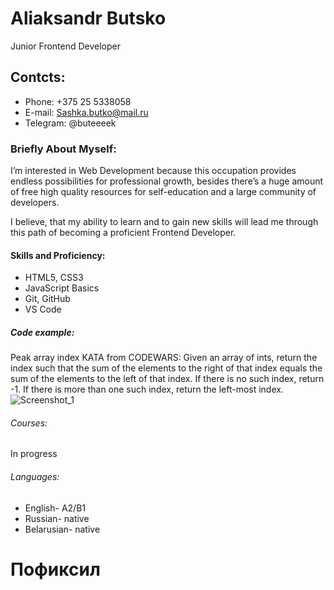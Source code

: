 # Aliaksandr Butsko
Junior Frontend Developer
## Contcts:
* Phone: +375 25 5338058
* E-mail: Sashka.butko@mail.ru
* Telegram: @buteeeek
### Briefly About Myself:
I’m interested in Web Development because this occupation provides endless possibilities for professional growth,
besides there’s a huge amount of free high quality resources for self-education and a large community of developers.

I believe, that my ability to learn and to gain new skills will lead me through this path of becoming a proficient Frontend Developer.
#### Skills and Proficiency:
* HTML5, CSS3
* JavaScript Basics
* Git, GitHub
* VS Code
##### Code example:
Peak array index KATA from CODEWARS: Given an array of ints, return the index such that the sum of the elements to the right of that index equals the sum of the elements to the left of that index. If there is no such index, return -1. If there is more than one such index, return the left-most index.
![Screenshot_1](https://user-images.githubusercontent.com/96067497/147569173-27ae58cb-ac52-4e20-b6f7-27527a82ba56.png)
###### Courses:
In progress
###### Languages:
* English- А2/B1
* Russian- native
* Belarusian- native
# Пофиксил
